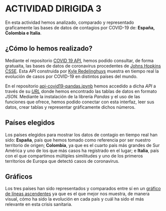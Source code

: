 # ACTIVIDAD DIRIGIDA 3

En esta actividad hemos analizado, comparado y representado graficamente las bases de datos de contagios por COVID-19 de: **España, Colombia e Italia**.

## ¿Cómo lo hemos realizado?
Mediante el repositorio [COVID 19 API](https://covid19api.com/), hemos podido consultar, de forma gratuaita, las bases de datos de coronavirus procedentes de [Johns Hopkins CSSE](https://github.com/CSSEGISandData/COVID-19). Esta *API* construida por [Kyle Redelinghuys](https://twitter.com/ksredelinghuys) muestra en tiempo real la evolución de casos por COVID-19 en distintos países del mundo.

En el repositorio [api-covid19-pandas.ipynb](https://github.com/nebrijas/periodismodedatos-mirambt16/blob/main/api-covid19-pandas.ipynb) hemos accedido a dicha *API* a través de su [*URL*](https://api.covid19api.com/) donde hemos encontrado las tablas de datos en formato *JSON*. Mediante la instalación de la librería *Pandas* y el uso de las funciones que ofrece, hemos podido conectar con esta interfaz, leer sus datos, crear tablas y representar gráficamente dichos números.

## Países elegidos
Los países elegidos para mostrar los datos de contagio en tiempo real han sido: **España**, país que hemos tomado como referencia por ser nuestro territorio de origen; **Colombia**, ya que es el cuarto país más grandes de Sur América y uno de los que más casos ha registrado en el lugar; e **Italia**, país con el que compartimos múltiples similitudes y uno de los primeros territorios de Europa que detectó casos de coronavirus.

## Gráficos 
Los tres países han sido representados y comparados entre sí en un [gráfico de líneas ascendentes](https://github.com/nebrijas/periodismodedatos-mirambt16/blob/main/api-covid19-pandas-plot.png) ya que es el que mejor nos muestra, de manera visual, cómo ha sido la evolución en cada país y cuál ha sido el más relevante en esta crisis sanitaria.
